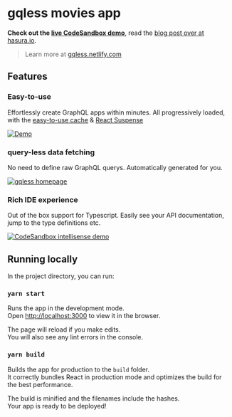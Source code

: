 # gqless movies app

**Check out the [live CodeSandbox demo](https://codesandbox.io/s/github/hasura/gqless-movies-demo)**, read the [blog post over at hasura.io](https://hasura.io/blog/gqless-fetch-your-graphql-data-automagically/).
> Learn more at [gqless.netlify.com](https://gqless.netlify.com/)

## Features

### Easy-to-use


Effortlessly create GraphQL apps within minutes. All progressively loaded, with the [easy-to-use cache](https://gqless.netlify.com/docs/extensions) & [React Suspense](https://reactjs.org/docs/concurrent-mode-suspense.html)

[![Demo](https://i.imgur.com/88Vggc4.gif)](https://codesandbox.io/s/github/hasura/gqless-movies-demo)


### query-less data fetching

No need to define raw GraphQL querys. Automatically generated for you.

[![gqless homepage](https://i.imgur.com/xlreyRd.png)](https://gqless.netlify.com/)

### Rich IDE experience

Out of the box support for Typescript. Easily see your API documentation, jump to the type definitions etc.

[![CodeSandbox intellisense demo](https://i.imgur.com/FtpcQxR.gif)](https://codesandbox.io/s/github/hasura/gqless-movies-demo)


## Running locally

In the project directory, you can run:

### `yarn start`

Runs the app in the development mode.<br />
Open [http://localhost:3000](http://localhost:3000) to view it in the browser.

The page will reload if you make edits.<br />
You will also see any lint errors in the console.

### `yarn build`

Builds the app for production to the `build` folder.<br />
It correctly bundles React in production mode and optimizes the build for the best performance.

The build is minified and the filenames include the hashes.<br />
Your app is ready to be deployed!
